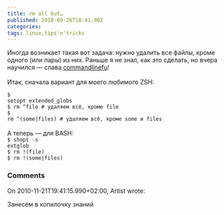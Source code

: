 ```yaml
---
title: rm all but…
published: 2010-09-26T18:41:00Z
categories: 
tags: linux,tips'n'tricks
---
```


Иногда возникает такая вот задача: нужно удалить все файлы, кроме одного (или пары) из них. Раньше я не знал, как это сделать, но вчера научился — слава <a href="http://www.commandlinefu.com/commands/view/6652/remove-all-but-one-specific-file">commandlinefu</a>!<br /><br />Итак, сначала вариант для моего любимого ZSH:<br /><div class="code"><code>$ setopt extended_globs<br />$ rm ^file # удаляем всё, кроме file<br />$ rm ^(some|files) # удаляем всё, кроме some и files</code></div><br />А теперь — для BASH:<br /><div class="code"><code>$ shopt -s extglob<br />$ rm !(file)<br />$ rm !(some|files)</code></div>

<h3 id='hakyll-convert-comments-title'>Comments</h3>
<div class='hakyll-convert-comment'>
<p class='hakyll-convert-comment-date'>On 2010-11-21T19:41:15.990+02:00, Artist wrote:</p>
<p class='hakyll-convert-comment-body'>
Занесём в копилочку знаний
</p>
</div>



